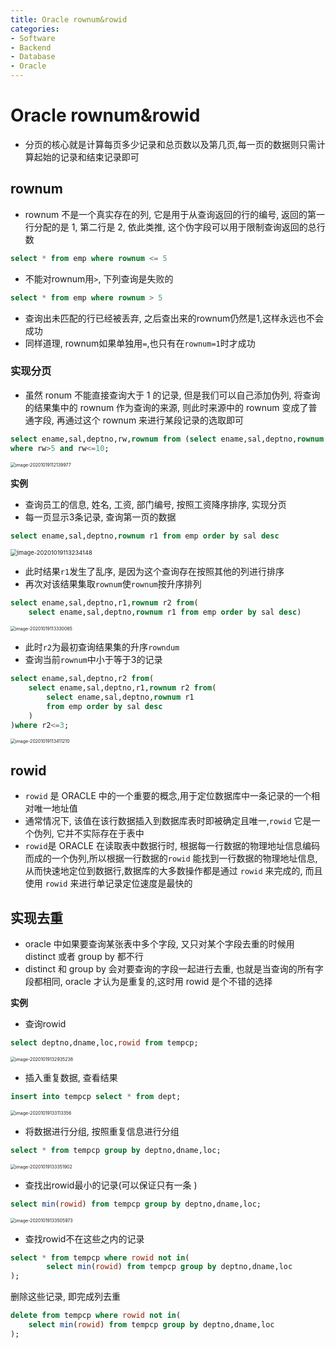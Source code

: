 ```yaml
---
title: Oracle rownum&rowid
categories:
- Software
- Backend
- Database
- Oracle
---
```

# Oracle rownum&rowid

- 分页的核心就是计算每页多少记录和总页数以及第几页,每一页的数据则只需计算起始的记录和结束记录即可

## rownum

- rownum 不是一个真实存在的列, 它是用于从查询返回的行的编号, 返回的第一行分配的是 1, 第二行是 2, 依此类推, 这个伪字段可以用于限制查询返回的总行数

```sql
select * from emp where rownum <= 5
```

- 不能对rownum用`>`, 下列查询是失败的

```sql
select * from emp where rownum > 5
```

- 查询出未匹配的行已经被丢弃, 之后查出来的rownum仍然是1,这样永远也不会成功
- 同样道理, rownum如果单独用`=`,也只有在`rownum=1`时才成功

### 实现分页

- 虽然 ronum 不能直接查询大于 1 的记录, 但是我们可以自己添加伪列, 将查询的结果集中的 rownum 作为查询的来源, 则此时来源中的 rownum 变成了普通字段, 再通过这个 rownum 来进行某段记录的选取即可

```sql
select ename,sal,deptno,rw,rownum from (select ename,sal,deptno,rownum rw from emp)
where rw>5 and rw<=10;
```

<img src="https://cdn.jsdelivr.net/gh/LuShan123888/Files@master/Pictures/2020-12-10-image-20201019112139977.png" alt="image-20201019112139977" style="zoom:50%;" />

**实例**

- 查询员工的信息, 姓名, 工资, 部门编号, 按照工资降序排序, 实现分页
- 每一页显示3条记录, 查询第一页的数据

```sql
select ename,sal,deptno,rownum r1 from emp order by sal desc
```

<img src="https://cdn.jsdelivr.net/gh/LuShan123888/Files@master/Pictures/2020-12-10-image-20201019113234148.png" alt="image-20201019113234148" style="zoom: 67%;" />

- 此时结果`r1`发生了乱序, 是因为这个查询存在按照其他的列进行排序
- 再次对该结果集取`rownum`使`rownum`按升序排列

```sql
select ename,sal,deptno,r1,rownum r2 from(
	select ename,sal,deptno,rownum r1 from emp order by sal desc)
```

<img src="https://cdn.jsdelivr.net/gh/LuShan123888/Files@master/Pictures/2020-12-10-2020-11-06-image-20201019113330065.png" alt="image-20201019113330065" style="zoom:50%;" />

- 此时`r2`为最初查询结果集的升序`rowndum`
- 查询当前`rownum`中小于等于3的记录

```sql
select ename,sal,deptno,r2 from(
	select ename,sal,deptno,r1,rownum r2 from(
		select ename,sal,deptno,rownum r1
		from emp order by sal desc
	)
)where r2<=3;
```

<img src="https://cdn.jsdelivr.net/gh/LuShan123888/Files@master/Pictures/2020-12-10-2020-11-06-image-20201019113411210.png" alt="image-20201019113411210" style="zoom:50%;" />

## rowid

- `rowid` 是 ORACLE 中的一个重要的概念,用于定位数据库中一条记录的一个相对唯一地址值
- 通常情况下, 该值在该行数据插入到数据库表时即被确定且唯一,`rowid` 它是一个伪列, 它并不实际存在于表中
- `rowid`是 ORACLE 在读取表中数据行时, 根据每一行数据的物理地址信息编码而成的一个伪列,所以根据一行数据的`rowid` 能找到一行数据的物理地址信息,从而快速地定位到数据行,数据库的大多数操作都是通过 `rowid` 来完成的, 而且使用 `rowid` 来进行单记录定位速度是最快的

## 实现去重

- oracle 中如果要查询某张表中多个字段, 又只对某个字段去重的时候用 distinct 或者 group by 都不行
- distinct 和 group by 会对要查询的字段一起进行去重, 也就是当查询的所有字段都相同, oracle 才认为是重复的,这时用 rowid 是个不错的选择

**实例**

- 查询rowid

```sql
select deptno,dname,loc,rowid from tempcp;
```

<img src="https://cdn.jsdelivr.net/gh/LuShan123888/Files@master/Pictures/2020-12-10-image-20201019132935238.png" alt="image-20201019132935238" style="zoom:50%;" />

- 插入重复数据, 查看结果

```sql
insert into tempcp select * from dept;
```

<img src="https://cdn.jsdelivr.net/gh/LuShan123888/Files@master/Pictures/2020-12-10-image-20201019133113356.png" alt="image-20201019133113356" style="zoom:50%;" />

- 将数据进行分组, 按照重复信息进行分组

```sql
select * from tempcp group by deptno,dname,loc;
```

<img src="https://cdn.jsdelivr.net/gh/LuShan123888/Files@master/Pictures/2020-12-10-image-20201019133351902.png" alt="image-20201019133351902" style="zoom:50%;" />

- 查找出rowid最小的记录(可以保证只有一条 )

```sql
select min(rowid) from tempcp group by deptno,dname,loc;
```

<img src="https://cdn.jsdelivr.net/gh/LuShan123888/Files@master/Pictures/2020-12-10-image-20201019133505973.png" alt="image-20201019133505973" style="zoom:50%;" />

- 查找rowid不在这些之内的记录

```sql
select * from tempcp where rowid not in(
    	select min(rowid) from tempcp group by deptno,dname,loc
);
```

删除这些记录,  即完成列去重

```sql
delete from tempcp where rowid not in(
	select min(rowid) from tempcp group by deptno,dname,loc
);
```

